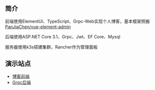 ## 简介
前端使用ElementUI、TypeScript、Grpc-Web实现个人博客，基本框架照搬 [PanJiaChen/vue-element-admin](https://github.com/PanJiaChen/vue-element-admin)

后端使用ASP.NET Core 3.1、Grpc、Jwt、EF Core、Mysql

服务器使用k3s搭建集群，Rancher作为管理面板

## 演示站点

- [博客前端](https://www.easynow.me)
- [Grpc后端](https://blog.easynow.me)